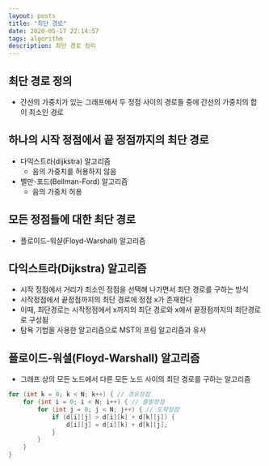 ```yaml
---
layout: posts
title: "최단 경로"
date: 2020-05-17 22:14:57
tags: algorithm
description: 최단 경로 정리
---
```


## 최단 경로 정의

- 간선의 가중치가 있는 그래프에서 두 정점 사이의 경로들 중에 간선의 가중치의 합이 최소인 경로



## 하나의 시작 정점에서 끝 정점까지의 최단 경로

- 다익스트라(dijkstra) 알고리즘
  - 음의 가중치를 허용하지 않음
- 벨만-포드(Bellman-Ford) 알고리즘
  - 음의 가중치 허용



## 모든 정점들에 대한 최단 경로

- 플로이드-워샬(Floyd-Warshall) 알고리즘



## 다익스트라(Dijkstra) 알고리즘

- 시작 정점에서 거리가 최소인 정점을 선택해 나가면서 최단 경로를 구하는 방식
- 시작정점에서 끝정점까지의 최단 경로에 정점 x가 존재한다
- 이때, 최단경로는 시작정점에서 x까지의 최단 경로와 x에서 끝정점까지의 최단경로로 구성됨
- 탐욕 기법을 사용한 알고리즘으로 MST의 프림 알고리즘과 유사



## 플로이드-워셜(Floyd-Warshall) 알고리즘

- 그래프 상의 모든 노드에서 다른 모든 노드 사이의 최단 경로를 구하는 알고리즘

```java
for (int k = 0; k < N; k++) { // 경유정점
    for (int i = 0; i < N; i++) { // 출발정점
        for (int j = 0; j < N; j++) { // 도착정점
            if (d[i][j] > d[i][k] + d[k][j]) {
                d[i][j] = d[i][k] + d[k][j];
            }
        }
    }
}
```

